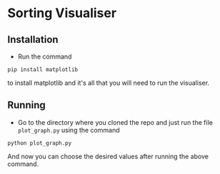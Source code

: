 # Sorting Visualiser 

## Installation

* Run the command

```
pip install matplotlib
```

to install matplotlib and it's all that you will need to run the visualiser.

## Running

* Go to the directory where you cloned the repo and just run the file `plot_graph.py` using the command

```
python plot_graph.py
```

And now you can choose the desired values after running the above command.
